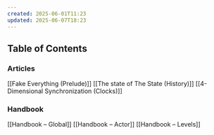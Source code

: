 ```yaml
---
created: 2025-06-01T11:23
updated: 2025-06-07T18:23
---
```

## Table of Contents
### Articles
[[Fake Everything (Prelude)]]
[[The state of The State (History)]]
[[4-Dimensional Synchronization (Clocks)]]

### Handbook
[[Handbook – Global]]
[[Handbook – Actor]]
[[Handbook – Levels]]

